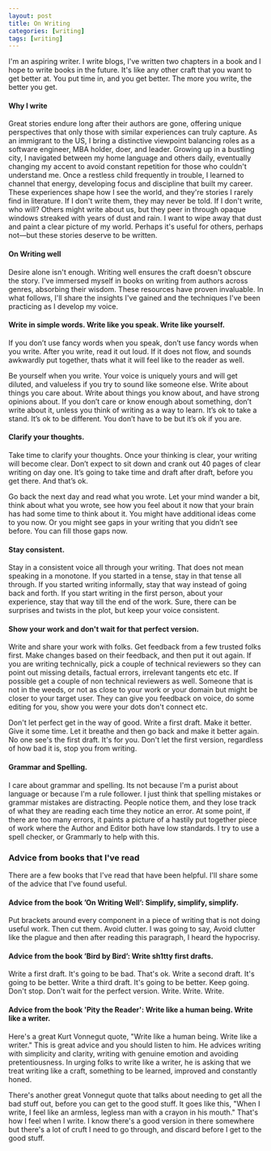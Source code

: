 ```yaml
---
layout: post
title: On Writing
categories: [writing]
tags: [writing]
---
```


I'm an aspiring writer. I write blogs, I've written two chapters in a book and I hope to write books in the future. It's like any other craft that you want to get better at. You put time in, and you get better. The more you write, the better you get.

#### Why I write

Great stories endure long after their authors are gone, offering unique perspectives that only those with similar experiences can truly capture. As an immigrant to the US, I bring a distinctive viewpoint balancing roles as a software engineer, MBA holder, doer, and leader. Growing up in a bustling city, I navigated between my home language and others daily, eventually changing my accent to avoid constant repetition for those who couldn't understand me. Once a restless child frequently in trouble, I learned to channel that energy, developing focus and discipline that built my career. These experiences shape how I see the world, and they're stories I rarely find in literature. If I don't write them, they may never be told. If I don't write, who will? Others might write about us, but they peer in through opaque windows streaked with years of dust and rain. I want to wipe away that dust and paint a clear picture of my world. Perhaps it's useful for others, perhaps not—but these stories deserve to be written.

#### On Writing well

Desire alone isn't enough. Writing well ensures the craft doesn't obscure the story. I've immersed myself in books on writing from authors across genres, absorbing their wisdom. These resources have proven invaluable. In what follows, I'll share the insights I've gained and the techniques I've been practicing as I develop my voice.

#### Write in simple words. Write like you speak. Write like yourself. 
If you don’t use fancy words when you speak, don’t use fancy words when you write. After you write, read it out loud. If it does not flow, and sounds awkwardly put together, thats what it will feel like to the reader as well.

Be yourself when you write. Your voice is uniquely yours and will get diluted, and valueless if you try to sound like someone else. Write about things you care about. Write about things you know about, and have strong opinions about. If you don’t care or know enough about something, don’t write about it, unless you think of writing as a way to learn. It’s ok to take a stand. It’s ok to be different. You don’t have to be but it’s ok if you are.


#### Clarify your thoughts.
Take time to clarify your thoughts. Once your thinking is clear, your writing will become clear. Don’t expect to sit down and crank out 40 pages of clear writing on day one. It’s going to take time and draft after draft, before you get there. And that’s ok.

Go back the next day and read what you wrote. Let your mind wander a bit, think about what you wrote, see how you feel about it now that your brain has had some time to think about it. You might have additional ideas come to you now. Or you might see gaps in your writing that you didn’t see before. You can fill those gaps now.

#### Stay consistent.
Stay in a consistent voice all through your writing. That does not mean speaking in a monotone. If you started in a tense, stay in that tense all through. If you started writing informally, stay that way instead of going back and forth. If you start writing in the first person, about your experience, stay that way till the end of the work.
Sure, there can be surprises and twists in the plot, but keep your voice consistent.

#### Show your work and don't wait for that perfect version.
Write and share your work with folks. Get feedback from a few trusted folks first. Make changes based on their feedback, and then put it out again. If you are writing technically, pick a couple of technical reviewers so they can point out missing details, factual errors, irrelevant tangents etc etc. If possible get a couple of non technical reviewers as well. Someone that is not in the weeds, or not as close to your work or your domain but might be closer to your target user. They can give you feedback on voice, do some editing for you, show you were your dots don't connect etc.

Don't let perfect get in the way of good. Write a first draft. Make it better. Give it some time. Let it breathe and then go back and make it better again. No one see's the first draft. It's for you. Don't let the first version, regardless of how bad it is, stop you from writing.

#### Grammar and Spelling.
I care about grammar and spelling. Its not because I'm a purist about language or because I'm a rule follower. I just think that spelling mistakes or grammar mistakes are distracting. People notice them, and they lose track of what they are reading each time they notice an error. At some point, if there are too many errors, it paints a picture of a hastily put together piece of work where the Author and Editor both have low standards. I try to use a spell checker, or Grammarly to help with this. 

### Advice from books that I've read
There are a few books that I've read that have been helpful. I'll share some of the advice that I've found useful.

#### Advice from the book ’On Writing Well’: Simplify, simplify, simplify.
Put brackets around every component in a piece of writing that is not doing useful work. Then cut them. Avoid clutter. I was going to say, Avoid clutter like the plague and then after reading this paragraph, I heard the hypocrisy. 

#### Advice from the book ’Bird by Bird’: Write sh1tty first drafts.
Write a first draft. It's going to be bad. That's ok. Write a second draft. It's going to be better. Write a third draft. It's going to be better. Keep going. Don't stop. Don't wait for the perfect version. Write. Write. Write.

#### Advice from the book 'Pity the Reader': Write like a human being. Write like a writer. 
Here's a great Kurt Vonnegut quote, "Write like a human being. Write like a writer." This is great advice and you should listen to him. He advices writing with simplicity and clarity, writing with genuine emotion and avoiding pretentiousness. In urging folks to write like a writer, he is asking that we treat writing like a craft, something to be learned, improved and constantly honed.

There's another great Vonnegut quote that talks about needing to get all the bad stuff out, before you can get to the good stuff. It goes like this, "When I write, I feel like an armless, legless man with a crayon in his mouth." That's how I feel when I write. I know there's a good version in there somewhere but there's a lot of cruft I need to go through, and discard before I get to the good stuff.
